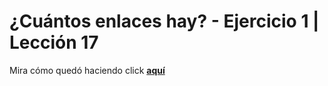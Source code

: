 <h1>¿Cuántos enlaces hay? - Ejercicio 1 | Lección 17</h1>

<p>Mira cómo quedó haciendo click <strong><a href="https://itsandromeda.github.io/Numero-de-enlaces/" target="_blank">aquí</a></strong></p>
